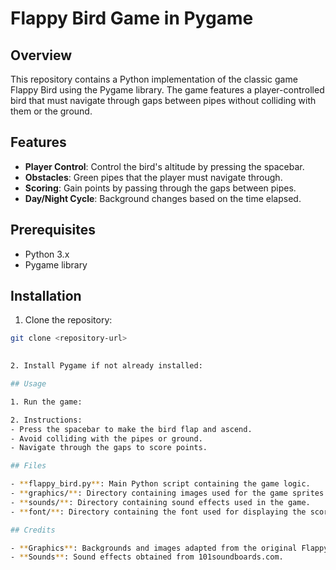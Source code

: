 # Flappy Bird Game in Pygame

## Overview

This repository contains a Python implementation of the classic game Flappy Bird using the Pygame library. The game features a player-controlled bird that must navigate through gaps between pipes without colliding with them or the ground.

## Features

- **Player Control**: Control the bird's altitude by pressing the spacebar.
- **Obstacles**: Green pipes that the player must navigate through.
- **Scoring**: Gain points by passing through the gaps between pipes.
- **Day/Night Cycle**: Background changes based on the time elapsed.

## Prerequisites

- Python 3.x
- Pygame library

## Installation

1. Clone the repository:
```bash
git clone <repository-url>

   
2. Install Pygame if not already installed:

## Usage

1. Run the game:

2. Instructions:
- Press the spacebar to make the bird flap and ascend.
- Avoid colliding with the pipes or ground.
- Navigate through the gaps to score points.

## Files

- **flappy_bird.py**: Main Python script containing the game logic.
- **graphics/**: Directory containing images used for the game sprites and backgrounds.
- **sounds/**: Directory containing sound effects used in the game.
- **font/**: Directory containing the font used for displaying the score.

## Credits

- **Graphics**: Backgrounds and images adapted from the original Flappy Bird game.
- **Sounds**: Sound effects obtained from 101soundboards.com.
